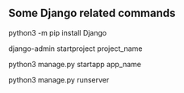 ## Some Django related commands

python3 -m pip install Django  

django-admin startproject project_name

python3 manage.py startapp app_name

python3 manage.py runserver
